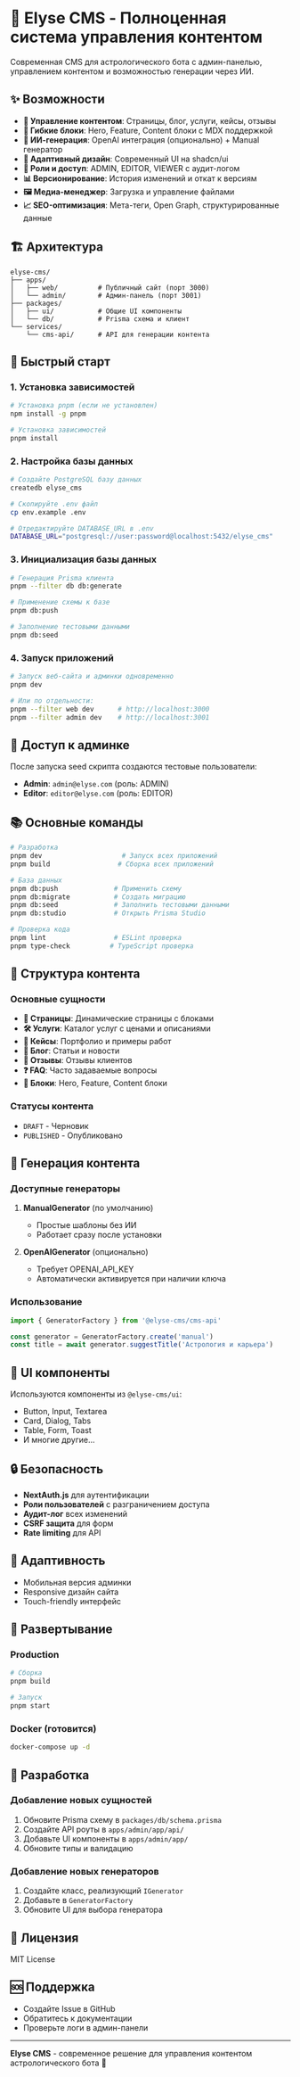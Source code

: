 # 🚀 Elyse CMS - Полноценная система управления контентом

Современная CMS для астрологического бота с админ-панелью, управлением контентом и возможностью генерации через ИИ.

## ✨ Возможности

- **📝 Управление контентом**: Страницы, блог, услуги, кейсы, отзывы
- **🎨 Гибкие блоки**: Hero, Feature, Content блоки с MDX поддержкой
- **🤖 ИИ-генерация**: OpenAI интеграция (опционально) + Manual генератор
- **📱 Адаптивный дизайн**: Современный UI на shadcn/ui
- **🔐 Роли и доступ**: ADMIN, EDITOR, VIEWER с аудит-логом
- **📊 Версионирование**: История изменений и откат к версиям
- **🖼️ Медиа-менеджер**: Загрузка и управление файлами
- **📈 SEO-оптимизация**: Мета-теги, Open Graph, структурированные данные

## 🏗️ Архитектура

```
elyse-cms/
├── apps/
│   ├── web/          # Публичный сайт (порт 3000)
│   └── admin/        # Админ-панель (порт 3001)
├── packages/
│   ├── ui/           # Общие UI компоненты
│   └── db/           # Prisma схема и клиент
└── services/
    └── cms-api/      # API для генерации контента
```

## 🚀 Быстрый старт

### 1. Установка зависимостей

```bash
# Установка pnpm (если не установлен)
npm install -g pnpm

# Установка зависимостей
pnpm install
```

### 2. Настройка базы данных

```bash
# Создайте PostgreSQL базу данных
createdb elyse_cms

# Скопируйте .env файл
cp env.example .env

# Отредактируйте DATABASE_URL в .env
DATABASE_URL="postgresql://user:password@localhost:5432/elyse_cms"
```

### 3. Инициализация базы данных

```bash
# Генерация Prisma клиента
pnpm --filter db db:generate

# Применение схемы к базе
pnpm db:push

# Заполнение тестовыми данными
pnpm db:seed
```

### 4. Запуск приложений

```bash
# Запуск веб-сайта и админки одновременно
pnpm dev

# Или по отдельности:
pnpm --filter web dev      # http://localhost:3000
pnpm --filter admin dev    # http://localhost:3001
```

## 🔐 Доступ к админке

После запуска seed скрипта создаются тестовые пользователи:

- **Admin**: `admin@elyse.com` (роль: ADMIN)
- **Editor**: `editor@elyse.com` (роль: EDITOR)

## 📚 Основные команды

```bash
# Разработка
pnpm dev                    # Запуск всех приложений
pnpm build                 # Сборка всех приложений

# База данных
pnpm db:push              # Применить схему
pnpm db:migrate           # Создать миграцию
pnpm db:seed              # Заполнить тестовыми данными
pnpm db:studio            # Открыть Prisma Studio

# Проверка кода
pnpm lint                 # ESLint проверка
pnpm type-check          # TypeScript проверка
```

## 🎯 Структура контента

### Основные сущности

- **📄 Страницы**: Динамические страницы с блоками
- **🛠️ Услуги**: Каталог услуг с ценами и описаниями
- **📁 Кейсы**: Портфолио и примеры работ
- **📝 Блог**: Статьи и новости
- **💬 Отзывы**: Отзывы клиентов
- **❓ FAQ**: Часто задаваемые вопросы
- **🎨 Блоки**: Hero, Feature, Content блоки

### Статусы контента

- `DRAFT` - Черновик
- `PUBLISHED` - Опубликовано

## 🤖 Генерация контента

### Доступные генераторы

1. **ManualGenerator** (по умолчанию)
   - Простые шаблоны без ИИ
   - Работает сразу после установки

2. **OpenAIGenerator** (опционально)
   - Требует OPENAI_API_KEY
   - Автоматически активируется при наличии ключа

### Использование

```typescript
import { GeneratorFactory } from '@elyse-cms/cms-api'

const generator = GeneratorFactory.create('manual')
const title = await generator.suggestTitle('Астрология и карьера')
```

## 🎨 UI компоненты

Используются компоненты из `@elyse-cms/ui`:

- Button, Input, Textarea
- Card, Dialog, Tabs
- Table, Form, Toast
- И многие другие...

## 🔒 Безопасность

- **NextAuth.js** для аутентификации
- **Роли пользователей** с разграничением доступа
- **Аудит-лог** всех изменений
- **CSRF защита** для форм
- **Rate limiting** для API

## 📱 Адаптивность

- Мобильная версия админки
- Responsive дизайн сайта
- Touch-friendly интерфейс

## 🚀 Развертывание

### Production

```bash
# Сборка
pnpm build

# Запуск
pnpm start
```

### Docker (готовится)

```bash
docker-compose up -d
```

## 🤝 Разработка

### Добавление новых сущностей

1. Обновите Prisma схему в `packages/db/schema.prisma`
2. Создайте API роуты в `apps/admin/app/api/`
3. Добавьте UI компоненты в `apps/admin/app/`
4. Обновите типы и валидацию

### Добавление новых генераторов

1. Создайте класс, реализующий `IGenerator`
2. Добавьте в `GeneratorFactory`
3. Обновите UI для выбора генератора

## 📄 Лицензия

MIT License

## 🆘 Поддержка

- Создайте Issue в GitHub
- Обратитесь к документации
- Проверьте логи в админ-панели

---

**Elyse CMS** - современное решение для управления контентом астрологического бота 🌟



